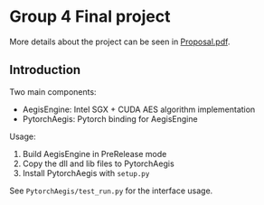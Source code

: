 # Group 4 Final project
More details about the project can be seen in [Proposal.pdf](Proposal.pdf).

## Introduction
Two main components:
* AegisEngine: Intel SGX + CUDA AES algorithm implementation
* PytorchAegis: Pytorch binding for AegisEngine

Usage:
1. Build AegisEngine in PreRelease mode
2. Copy the dll and lib files to PytorchAegis
3. Install PytorchAegis with `setup.py`

See `PytorchAegis/test_run.py` for the interface usage.

